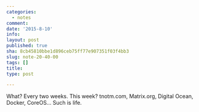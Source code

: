 ```yaml
---
categories:
  - notes
comment: 
date: '2015-8-10'
info: 
layout: post
published: true
sha: 8cb45810bbe1d896ceb75ff77e907351f03f4bb3
slug: note-20-40-00
tags: []
title: 
type: post

---
```

What?  Every two weeks.  This week?  tnotm.com, Matrix.org, Digital Ocean, Docker, CoreOS...  Such is life.